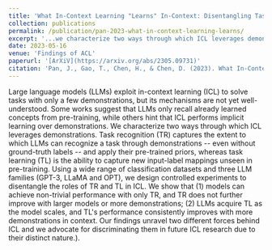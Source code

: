 ```yaml
---
title: 'What In-Context Learning "Learns" In-Context: Disentangling Task Recognition and Task Learning'
collection: publications
permalink: /publication/pan-2023-what-in-context-learning-learns/
excerpt: '...we characterize two ways through which ICL leverages demonstrations. Task recognition (TR) captures the extent to which LLMs can recognize a task through demonstrations, even without ground-truth labels, and apply their pre-trained priors, whereas task learning (TL) is the ability to capture new input-label mappings unseen in pre-training. Using a wide range of classification datasets and three LLM families (GPT-3, LLaMA and OPT), we design controlled experiments to disentangle the roles of TR and TL in ICL...'
date: 2023-05-16
venue: 'Findings of ACL'
paperurl: '[ArXiV](https://arxiv.org/abs/2305.09731)'
citation: 'Pan, J., Gao, T., Chen, H., & Chen, D. (2023). What In-Context Learning "Learns" In-Context: Disentangling Task Recognition and Task Learning. Annual Meeting of the Association for Computational Linguistics.'
---
```

Large language models (LLMs) exploit in-context learning (ICL) to solve tasks with only a few demonstrations, but its mechanisms are not yet well-understood. Some works suggest that LLMs only recall already learned concepts from pre-training, while others hint that ICL performs implicit learning over demonstrations. We characterize two ways through which ICL leverages demonstrations. Task recognition (TR) captures the extent to which LLMs can recognize a task through demonstrations -- even without ground-truth labels -- and apply their pre-trained priors, whereas task learning (TL) is the ability to capture new input-label mappings unseen in pre-training. Using a wide range of classification datasets and three LLM families (GPT-3, LLaMA and OPT), we design controlled experiments to disentangle the roles of TR and TL in ICL. We show that (1) models can achieve non-trivial performance with only TR, and TR does not further improve with larger models or more demonstrations; (2) LLMs acquire TL as the model scales, and TL's performance consistently improves with more demonstrations in context. Our findings unravel two different forces behind ICL and we advocate for discriminating them in future ICL research due to their distinct nature.).
